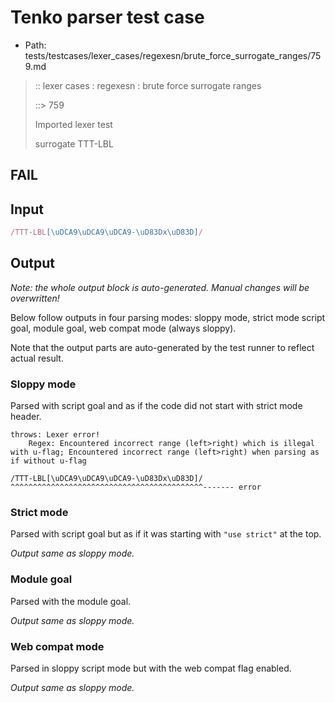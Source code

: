 # Tenko parser test case

- Path: tests/testcases/lexer_cases/regexesn/brute_force_surrogate_ranges/759.md

> :: lexer cases : regexesn : brute force surrogate ranges
>
> ::> 759
>
> Imported lexer test
>
> surrogate TTT-LBL

## FAIL

## Input

`````js
/TTT-LBL[\uDCA9\uDCA9\uDCA9-\uD83Dx\uD83D]/
`````

## Output

_Note: the whole output block is auto-generated. Manual changes will be overwritten!_

Below follow outputs in four parsing modes: sloppy mode, strict mode script goal, module goal, web compat mode (always sloppy).

Note that the output parts are auto-generated by the test runner to reflect actual result.

### Sloppy mode

Parsed with script goal and as if the code did not start with strict mode header.

`````
throws: Lexer error!
    Regex: Encountered incorrect range (left>right) which is illegal with u-flag; Encountered incorrect range (left>right) when parsing as if without u-flag

/TTT-LBL[\uDCA9\uDCA9\uDCA9-\uD83Dx\uD83D]/
^^^^^^^^^^^^^^^^^^^^^^^^^^^^^^^^^^^^^^^^^^^------- error
`````

### Strict mode

Parsed with script goal but as if it was starting with `"use strict"` at the top.

_Output same as sloppy mode._

### Module goal

Parsed with the module goal.

_Output same as sloppy mode._

### Web compat mode

Parsed in sloppy script mode but with the web compat flag enabled.

_Output same as sloppy mode._
